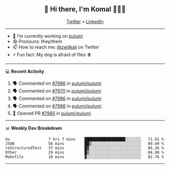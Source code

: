 <h2 align="center"> 👋 Hi there, I'm Komal 🧑🏾‍💻 </h2>
<p align="center">
    <a href="https://twitter.com/zwitkali">Twitter</a> •
    <a href="https://www.linkedin.com/in/komal-ali/">LinkedIn</a>
</p>

--------

- 🔭 I’m currently working on [pulumi](https://github.com/pulumi/pulumi)
- 😄 Pronouns: they/them
- 📫 How to reach me: [@zwitkali](https://twitter.com/zwitkali) on Twitter
- ⚡ Fun fact: My dog is afraid of flies 🪰

--------
💻 **Recent Activity**

<!--START_SECTION:activity-->
1. 🗣 Commented on [#7986](https://github.com/pulumi/pulumi/issues/7986) in [pulumi/pulumi](https://github.com/pulumi/pulumi)
2. 🗣 Commented on [#7970](https://github.com/pulumi/pulumi/issues/7970) in [pulumi/pulumi](https://github.com/pulumi/pulumi)
3. 🗣 Commented on [#7986](https://github.com/pulumi/pulumi/issues/7986) in [pulumi/pulumi](https://github.com/pulumi/pulumi)
4. 🗣 Commented on [#7986](https://github.com/pulumi/pulumi/issues/7986) in [pulumi/pulumi](https://github.com/pulumi/pulumi)
5. 💪 Opened PR [#7985](https://github.com/pulumi/pulumi/pull/7985) in [pulumi/pulumi](https://github.com/pulumi/pulumi)
<!--END_SECTION:activity-->

--------

📊 **Weekly Dev Breakdown**
<!--START_SECTION:waka-->
```text
Go                 7 hrs 7 mins    ██████████████████░░░░░░░   71.91 % 
JSON               56 mins         ██▒░░░░░░░░░░░░░░░░░░░░░░   09.49 % 
reStructuredText   37 mins         █▓░░░░░░░░░░░░░░░░░░░░░░░   06.26 % 
Other              29 mins         █▒░░░░░░░░░░░░░░░░░░░░░░░   04.98 % 
Makefile           16 mins         ▓░░░░░░░░░░░░░░░░░░░░░░░░   02.76 % 
```
<!--END_SECTION:waka-->

--------